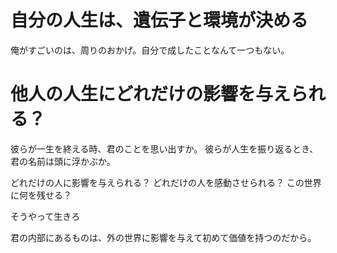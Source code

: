 # 自分の人生は、遺伝子と環境が決める
俺がすごいのは、周りのおかげ。自分で成したことなんて一つもない。

# 他人の人生にどれだけの影響を与えられる？
彼らが一生を終える時、君のことを思い出すか。
彼らが人生を振り返るとき、君の名前は頭に浮かぶか。

どれだけの人に影響を与えられる？
どれだけの人を感動させられる？
この世界に何を残せる？

そうやって生きろ

君の内部にあるものは、外の世界に影響を与えて初めて価値を持つのだから。
